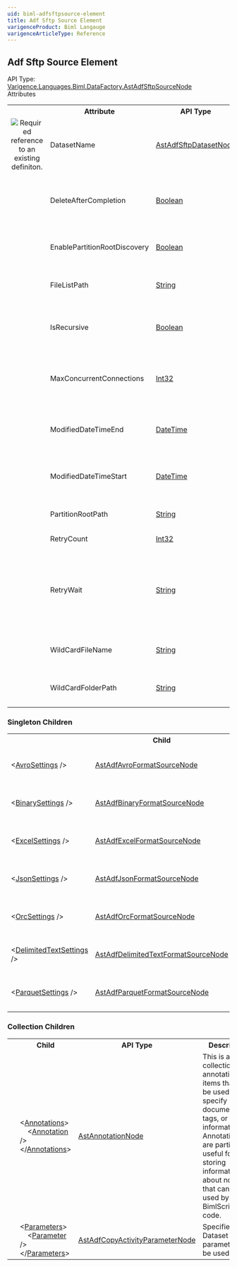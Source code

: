 ```yaml
---
uid: biml-adfsftpsource-element
title: Adf Sftp Source Element
varigenceProduct: Biml Langauge
varigenceArticleType: Reference
---
```

## Adf Sftp Source Element<div class="AssemblyInfoGroup"><div class="CrossReferenceGroup"><div class="CrossReferenceHeader">API Type:</div><div class="CrossReferenceValue"><a href="../api-reference/Varigence.Languages.Biml.DataFactory.AstAdfSftpSourceNode.html">Varigence.Languages.Biml.DataFactory.AstAdfSftpSourceNode</a></div></div></div><div class="AttributeGroup"><div class="AttributeGroupHeader">Attributes</div><table id="AttributeList" class="AttributeList"><tbody><tr><th class="AttributeIconColumnHeader">&nbsp;</th><th class="AttributeNameColumnHeader">Attribute</th><th class="AttributeTypeColumnHeader">API Type</th><th class="AttributeDefaultColumnHeader">Default</th><th class="AttributeSummaryColumnHeader">Description</th></tr><tr class="ad0"><td align="center" class="AttributeIcon"><img title="Required reference to an existing definiton." src="attributeRequiredReference.png"></td><td class="AttributeName">DatasetName</td><td class="AttributeType"><a href="../api-reference/Varigence.Languages.Biml.DataFactory.AstAdfSftpDatasetNode.html">AstAdfSftpDatasetNode</a></td><td class="AttributeDefault">&nbsp;</td><td class="AttributeSummary"><div class ="SummaryItem">Specifies a reference to the Sftp dataset that will supply the data.</div></td></tr><tr class="ad1"><td align="center" class="AttributeIcon"><img title="" src="attribute.png"></td><td class="AttributeName">DeleteAfterCompletion</td><td class="AttributeType"><a href="https://msdn.microsoft.com/en-us/library/System.Boolean.aspx">Boolean</a></td><td class="AttributeDefault">False</td><td class="AttributeSummary"><div class ="SummaryItem">Whether to delete the file in the source after the copy completes.</div></td></tr><tr class="ad0"><td align="center" class="AttributeIcon"><img title="" src="attribute.png"></td><td class="AttributeName">EnablePartitionRootDiscovery</td><td class="AttributeType"><a href="https://msdn.microsoft.com/en-us/library/System.Boolean.aspx">Boolean</a></td><td class="AttributeDefault">False</td><td class="AttributeSummary"><div class ="SummaryItem">Specifies if partition root discovery is permitted.</div></td></tr><tr class="ad1"><td align="center" class="AttributeIcon"><img title="" src="attribute.png"></td><td class="AttributeName">FileListPath</td><td class="AttributeType"><a href="https://msdn.microsoft.com/en-us/library/System.String.aspx">String</a></td><td class="AttributeDefault">&nbsp;</td><td class="AttributeSummary"><div class ="SummaryItem">Specifies a path to a list of files to be used.</div></td></tr><tr class="ad0"><td align="center" class="AttributeIcon"><img title="" src="attribute.png"></td><td class="AttributeName">IsRecursive</td><td class="AttributeType"><a href="https://msdn.microsoft.com/en-us/library/System.Boolean.aspx">Boolean</a></td><td class="AttributeDefault">False</td><td class="AttributeSummary"><div class ="SummaryItem">Specifies whether to search the file structure recursively.</div></td></tr><tr class="ad1"><td align="center" class="AttributeIcon"><img title="" src="attribute.png"></td><td class="AttributeName">MaxConcurrentConnections</td><td class="AttributeType"><a href="https://msdn.microsoft.com/en-us/library/System.Int32.aspx">Int32</a></td><td class="AttributeDefault">0</td><td class="AttributeSummary"><div class ="SummaryItem">Max number of simultaneous connections to the source.</div></td></tr><tr class="ad0"><td align="center" class="AttributeIcon"><img title="" src="attribute.png"></td><td class="AttributeName">ModifiedDateTimeEnd</td><td class="AttributeType"><a href="https://msdn.microsoft.com/en-us/library/System.DateTime.aspx">DateTime</a></td><td class="AttributeDefault">1/1/0001 12:00:00 AM</td><td class="AttributeSummary"><div class ="SummaryItem">Specifies the modified date time to end the copy.</div></td></tr><tr class="ad1"><td align="center" class="AttributeIcon"><img title="" src="attribute.png"></td><td class="AttributeName">ModifiedDateTimeStart</td><td class="AttributeType"><a href="https://msdn.microsoft.com/en-us/library/System.DateTime.aspx">DateTime</a></td><td class="AttributeDefault">1/1/0001 12:00:00 AM</td><td class="AttributeSummary"><div class ="SummaryItem">Specifies the modified date time to start the copy.</div></td></tr><tr class="ad0"><td align="center" class="AttributeIcon"><img title="" src="attribute.png"></td><td class="AttributeName">PartitionRootPath</td><td class="AttributeType"><a href="https://msdn.microsoft.com/en-us/library/System.String.aspx">String</a></td><td class="AttributeDefault">&nbsp;</td><td class="AttributeSummary"><div class ="SummaryItem">The root path to the partition.</div></td></tr><tr class="ad1"><td align="center" class="AttributeIcon"><img title="" src="attribute.png"></td><td class="AttributeName">RetryCount</td><td class="AttributeType"><a href="https://msdn.microsoft.com/en-us/library/System.Int32.aspx">Int32</a></td><td class="AttributeDefault">0</td><td class="AttributeSummary"><div class ="SummaryItem">Number of retries.</div></td></tr><tr class="ad0"><td align="center" class="AttributeIcon"><img title="" src="attribute.png"></td><td class="AttributeName">RetryWait</td><td class="AttributeType"><a href="https://msdn.microsoft.com/en-us/library/System.String.aspx">String</a></td><td class="AttributeDefault">&nbsp;</td><td class="AttributeSummary"><div class ="SummaryItem">String representing the retry wait. Pattern: ((\\d+)\\.)?(\\d\\d):(60|([0-5][0-9])):(60|([0-5][0-9]))</div></td></tr><tr class="ad1"><td align="center" class="AttributeIcon"><img title="" src="attribute.png"></td><td class="AttributeName">WildCardFileName</td><td class="AttributeType"><a href="https://msdn.microsoft.com/en-us/library/System.String.aspx">String</a></td><td class="AttributeDefault">&nbsp;</td><td class="AttributeSummary"><div class ="SummaryItem">The file name using wildcard syntax.</div></td></tr><tr class="ad0"><td align="center" class="AttributeIcon"><img title="" src="attribute.png"></td><td class="AttributeName">WildCardFolderPath</td><td class="AttributeType"><a href="https://msdn.microsoft.com/en-us/library/System.String.aspx">String</a></td><td class="AttributeDefault">&nbsp;</td><td class="AttributeSummary"><div class ="SummaryItem">The folder path using wildcard syntax.</div></td></tr></tbody></table></div><div class="ChildGroup">### Singleton Children<table id="ChildList" class="ChildList"><tbody><tr><th class="ChildIconColumnHeader">&nbsp;</th><th class="ChildNameColumnHeader">Child</th><th class="ChildTypeColumnHeader">API Type</th><th class="ChildSummaryColumnHeader">Description</th></tr><tr class="cd0"><td class="ChildName"><span class="punc">&lt;</span><a href=../api-reference/Varigence.Languages.Biml.DataFactory.AstAdfAvroFormatSourceNode.html">AvroSettings</a><span class="punc"> /&gt;</span></td><td class="ChildType"><a href="../api-reference/Varigence.Languages.Biml.DataFactory.AstAdfAvroFormatSourceNode.html">AstAdfAvroFormatSourceNode</a></td><td class="ChildSummary">AstAdfAvroFormatSourceNode objects correspond directly to Avro settings for Copy Activity Sources in Azure Data Factory .</td></tr><tr class="cd1"><td class="ChildName"><span class="punc">&lt;</span><a href=../api-reference/Varigence.Languages.Biml.DataFactory.AstAdfBinaryFormatSourceNode.html">BinarySettings</a><span class="punc"> /&gt;</span></td><td class="ChildType"><a href="../api-reference/Varigence.Languages.Biml.DataFactory.AstAdfBinaryFormatSourceNode.html">AstAdfBinaryFormatSourceNode</a></td><td class="ChildSummary">AstAdfBinaryFormatSourceNode objects correspond directly to Binary settings for Copy Activity Sources in Azure Data Factory .</td></tr><tr class="cd0"><td class="ChildName"><span class="punc">&lt;</span><a href=../api-reference/Varigence.Languages.Biml.DataFactory.AstAdfExcelFormatSourceNode.html">ExcelSettings</a><span class="punc"> /&gt;</span></td><td class="ChildType"><a href="../api-reference/Varigence.Languages.Biml.DataFactory.AstAdfExcelFormatSourceNode.html">AstAdfExcelFormatSourceNode</a></td><td class="ChildSummary">AstAdfExcelFormatSourceNode objects correspond directly to Excel settings for Copy Activity Sources in Azure Data Factory .</td></tr><tr class="cd1"><td class="ChildName"><span class="punc">&lt;</span><a href=../api-reference/Varigence.Languages.Biml.DataFactory.AstAdfJsonFormatSourceNode.html">JsonSettings</a><span class="punc"> /&gt;</span></td><td class="ChildType"><a href="../api-reference/Varigence.Languages.Biml.DataFactory.AstAdfJsonFormatSourceNode.html">AstAdfJsonFormatSourceNode</a></td><td class="ChildSummary">AstAdfJsonFormatSourceNode objects correspond directly to Json settings for Copy Activity Sources in Azure Data Factory .</td></tr><tr class="cd0"><td class="ChildName"><span class="punc">&lt;</span><a href=../api-reference/Varigence.Languages.Biml.DataFactory.AstAdfOrcFormatSourceNode.html">OrcSettings</a><span class="punc"> /&gt;</span></td><td class="ChildType"><a href="../api-reference/Varigence.Languages.Biml.DataFactory.AstAdfOrcFormatSourceNode.html">AstAdfOrcFormatSourceNode</a></td><td class="ChildSummary">AstAdfOrcFormatSourceNode objects correspond directly to Orc settings for Copy Activity Sources in Azure Data Factory .</td></tr><tr class="cd1"><td class="ChildName"><span class="punc">&lt;</span><a href=../api-reference/Varigence.Languages.Biml.DataFactory.AstAdfDelimitedTextFormatSourceNode.html">DelimitedTextSettings</a><span class="punc"> /&gt;</span></td><td class="ChildType"><a href="../api-reference/Varigence.Languages.Biml.DataFactory.AstAdfDelimitedTextFormatSourceNode.html">AstAdfDelimitedTextFormatSourceNode</a></td><td class="ChildSummary">AstAdfDelimitedTextFormatSourceNode objects correspond directly to delimited text settings for Copy Activity Sources in Azure Data Factory .</td></tr><tr class="cd0"><td class="ChildName"><span class="punc">&lt;</span><a href=../api-reference/Varigence.Languages.Biml.DataFactory.AstAdfParquetFormatSourceNode.html">ParquetSettings</a><span class="punc"> /&gt;</span></td><td class="ChildType"><a href="../api-reference/Varigence.Languages.Biml.DataFactory.AstAdfParquetFormatSourceNode.html">AstAdfParquetFormatSourceNode</a></td><td class="ChildSummary">AstAdfParquetFormatSourceNode objects correspond directly to Parquet settings for Copy Activity Sources in Azure Data Factory .</td></tr></tbody></table></div><div class="ChildGroup">### Collection Children<table id="ChildList" class="ChildList"><tbody><tr><th class="ChildIconColumnHeader">&nbsp;</th><th class="ChildNameColumnHeader">Child</th><th class="ChildTypeColumnHeader">API Type</th><th class="ChildSummaryColumnHeader">Description</th></tr><tr class="cd0"><td align="center" class="ChildIcon"><img title="" src="collectionChild.png"><div class="RequiredIcon" title="Required Child"></div><td class="ChildName"><span class="punc">&lt;</span><a href=Varigence.Languages.Biml.AstNode_Annotations.html">Annotations</a><span class="punc">&gt;</span><br />&nbsp;&nbsp;&nbsp;&nbsp;<span class="punc">&lt;</span><a href=Varigence.Languages.Biml.AstAnnotationNode.html">Annotation</a> <span class="punc">/&gt;</span><br /><span class="punc">&lt;/</span><a href=Varigence.Languages.Biml.AstNode_Annotations.html">Annotations</a><span class="punc">&gt;</span></td><td class="ChildType"><a href="../api-reference/Varigence.Languages.Biml.AstAnnotationNode.html">AstAnnotationNode</a></td><td class="ChildSummary"><div class ="SummaryItem">This is a collection of annotation items that can be used to specify documentation, tags, or other information.  Annotations are particularly useful for storing information about nodes that can be used by BimlScript code.</div></td></tr><tr class="cd1"><td align="center" class="ChildIcon"><img title="" src="collectionChild.png"><div class="RequiredIcon" title="Required Child"></div><td class="ChildName"><span class="punc">&lt;</span><a href=Varigence.Languages.Biml.DataFactory.AstAdfDatasetSourceBaseNode_Parameters.html">Parameters</a><span class="punc">&gt;</span><br />&nbsp;&nbsp;&nbsp;&nbsp;<span class="punc">&lt;</span><a href=Varigence.Languages.Biml.DataFactory.AstAdfCopyActivityParameterNode.html">Parameter</a> <span class="punc">/&gt;</span><br /><span class="punc">&lt;/</span><a href=Varigence.Languages.Biml.DataFactory.AstAdfDatasetSourceBaseNode_Parameters.html">Parameters</a><span class="punc">&gt;</span></td><td class="ChildType"><a href="../api-reference/Varigence.Languages.Biml.DataFactory.AstAdfCopyActivityParameterNode.html">AstAdfCopyActivityParameterNode</a></td><td class="ChildSummary"><div class ="SummaryItem">Specifies the Dataset parameters to be used.</div></td></tr></tbody></table></div>